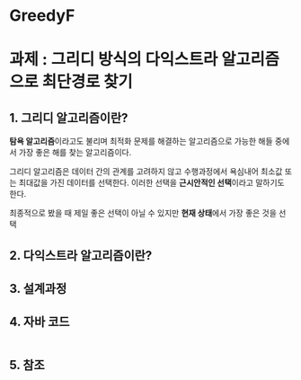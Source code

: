 # GreedyF
# 과제 : 그리디 방식의 다익스트라 알고리즘으로 최단경로 찾기

## 1. 그리디 알고리즘이란?

**탐욕 알고리즘**이라고도 불리며  최적화 문제를 해결하는 알고리즘으로 가능한 해들 중에서 가장 좋은 해를 찾는 알고리즘이다.

그리디 알고리즘은 데이터 간의 관계를 고려하지 않고 수행과정에서 욕심내어 최소값 또는 최대값을 가진 데이터를 선택한다. 이러한 선택을 **근시안적인 선택**이라고 말하기도 한다. 

최종적으로 봤을 때 제일 좋은 선택이 아닐 수 있지만 **현재 상태**에서 가장 좋은 것을 선택


## 2. 다익스트라 알고리즘이란?


## 3. 설계과정


## 4. 자바 코드
```java


```

## 5. 참조

